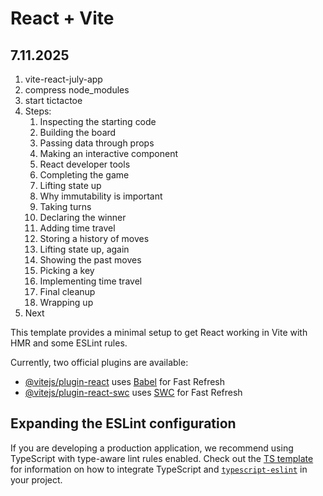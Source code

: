 # React + Vite

## 7.11.2025

1. vite-react-july-app
1. compress node_modules
1. start tictactoe
1. Steps:
    1. Inspecting the starting code
    1. Building the board
    1. Passing data through props
    1. Making an interactive component
    1. React developer tools
    1. Completing the game
    1. Lifting state up
    1. Why immutability is important
    1. Taking turns
    1. Declaring the winner
    1. Adding time travel
    1. Storing a history of moves
    1. Lifting state up, again
    1. Showing the past moves
    1. Picking a key
    1. Implementing time travel
    1. Final cleanup
    1. Wrapping up
1. Next

This template provides a minimal setup to get React working in Vite with HMR and some ESLint rules.

Currently, two official plugins are available:

- [@vitejs/plugin-react](https://github.com/vitejs/vite-plugin-react/blob/main/packages/plugin-react) uses [Babel](https://babeljs.io/) for Fast Refresh
- [@vitejs/plugin-react-swc](https://github.com/vitejs/vite-plugin-react/blob/main/packages/plugin-react-swc) uses [SWC](https://swc.rs/) for Fast Refresh

## Expanding the ESLint configuration

If you are developing a production application, we recommend using TypeScript with type-aware lint rules enabled. Check out the [TS template](https://github.com/vitejs/vite/tree/main/packages/create-vite/template-react-ts) for information on how to integrate TypeScript and [`typescript-eslint`](https://typescript-eslint.io) in your project.

